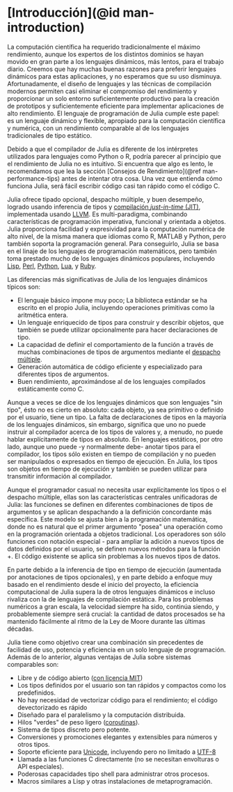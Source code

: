 # [Introducción](@id man-introduction)

La computación científica ha requerido tradicionalmente el máximo rendimiento, aunque los expertos de los distintos dominios se hayan movido en gran parte a los lenguajes dinámicos, más lentos, para el trabajo diario. Creemos que hay muchas buenas razones para preferir lenguajes dinámicos para estas aplicaciones, y no esperamos que su uso disminuya. Afortunadamente, el diseño de lenguajes y las técnicas de compilación modernos permiten casi eliminar el compromiso del rendimiento y proporcionar un solo entorno suficientemente productivo para la creación de prototipos y suficientemente eficiente para implementar aplicaciones de alto rendimiento. El lenguaje de programación de Julia cumple este papel: es un lenguaje dinámico y flexible, apropiado para la computación científica y numérica, con un rendimiento comparable al de los lenguajes tradicionales de tipo estático.

Debido a que el compilador de Julia es diferente de los intérpretes utilizados para lenguajes como Python o R, podría parecer al principio que el rendimiento de Julia no es intuitivo. Si encuentra que algo es lento, le recomendamos que lea la sección [Consejos de Rendimiento](@ref man-performance-tips) antes de intentar otra cosa. Una vez que entienda cómo funciona Julia, será fácil escribir código casi tan rápido como el código C.

Julia ofrece tipado opcional, despacho múltiple, y buen desempeño, logrado usando inferencia de tipos y [compilación *just-in-time* (JIT)](https://en.wikipedia.org/wiki/Just-in-time_compilation), implementada usando [LLVM](https://en.wikipedia.org/wiki/Low_Level_Virtual_Machine). Es multi-paradigma, combinando características de programación imperativa, funcional y orientada a objetos. Julia proporciona facilidad y expresividad para la computación numérica de alto nivel, de la misma manera que idiomas como R, MATLAB y Python, pero también soporta la programación general. Para conseguirlo, Julia se basa en el linaje de los lenguajes de programación matemáticos, pero también toma prestado mucho de los lenguajes dinámicos populares, incluyendo [Lisp](https://en.wikipedia.org/wiki/Lisp_(programming_language)), [Perl](https://en.wikipedia.org/wiki/Perl_(programming_language)),
[Python](https://en.wikipedia.org/wiki/Python_(programming_language)), [Lua](https://en.wikipedia.org/wiki/Lua_(programming_language)),
y [Ruby](https://en.wikipedia.org/wiki/Ruby_(programming_language)).

Las diferencias más significativas de Julia de los lenguajes dinámicos típicos son:

  * El lenguaje básico impone muy poco; La biblioteca estándar se ha escrito en el propio Julia, incluyendo operaciones primitivas como la aritmética entera.
  * Un lenguaje enriquecido de tipos para construir y describir objetos, que también se puede utilizar opcionalmente para hacer declaraciones de tipo.
  * La capacidad de definir el comportamiento de la función a través de muchas combinaciones de tipos de argumentos mediante el [despacho múltiple](https://en.wikipedia.org/wiki/Multiple_dispatch).
  * Generación automática de código eficiente y especializado para diferentes tipos de argumentos.
  * Buen rendimiento, aproximándose al de los lenguajes compilados estáticamente como C.

Aunque a veces se dice de los lenguajes dinámicos que son lenguajes "sin tipo", ésto no es cierto en absoluto: cada objeto, ya sea primitivo o definido por el usuario, tiene un tipo. La falta de declaraciones de tipos en la mayoría de los lenguajes dinámicos, sin embargo, significa que uno no puede instruir al compilador acerca de los tipos de valores y, a menudo, no puede hablar explícitamente de tipos en absoluto. En lenguajes estáticos, por otro lado, aunque uno puede -y normalmente debe- anotar tipos para el compilador, los tipos sólo existen en tiempo de compilación y no pueden ser manipulados o expresados en tiempo de ejecución. En Julia, los tipos son objetos en tiempo de ejecución y también se pueden utilizar para transmitir información al compilador.

Aunque el programador casual no necesita usar explícitamente los tipos o el despacho múltiple, ellas son las características centrales unificadoras de Julia: las funciones se definen en diferentes combinaciones de tipos de argumentos y se aplican despachando a la definición concordante más específica. Este modelo se ajusta bien a la programación matemática, donde no es natural que el primer argumento "posea" una operación como en la programación orientada a objetos tradicional. Los operadores son sólo funciones con notación especial - para ampliar la adición a nuevos tipos de datos definidos por el usuario, se definen nuevos métodos para la función +. El código existente se aplica sin problemas a los nuevos tipos de datos.

En parte debido a la inferencia de tipo en tiempo de ejecución (aumentada por anotaciones de tipos opcionales), y en parte debido a enfoque muy basado en el rendimiento desde el inicio del proyecto, la eficiencia computacional de Julia supera la de otros lenguajes dinámicos e incluso rivaliza con la de lenguajes de compilación estática. Para los problemas numéricos a gran escala, la velocidad siempre ha sido, continúa siendo, y probablemente siempre será crucial: la cantidad de datos procesados se ha mantenido fácilmente al ritmo de la Ley de Moore durante las últimas décadas.

Julia tiene como objetivo crear una combinación sin precedentes de facilidad de uso, potencia y eficiencia en un solo lenguaje de programación. Además de lo anterior, algunas ventajas de Julia sobre sistemas comparables son:

  * Libre y de código abierto ([con licencia MIT](https://github.com/JuliaLang/julia/blob/master/LICENSE.md))
  * Los tipos definidos por el usuario son tan rápidos y compactos como los predefinidos.
  * No hay necesidad de vectorizar código para el rendimiento; el código devectorizado es rápido
  * Diseñado para el paralelismo y la computación distribuida.
  * Hilos "verdes" de peso ligero ([coroutinas](https://en.wikipedia.org/wiki/Coroutine)).
  * Sistema de tipos discreto pero potente.
  * Conversiones y promociones elegantes y extensibles para números y otros tipos.
  * Soporte eficiente para [Unicode](https://en.wikipedia.org/wiki/Unicode), incluyendo pero no 
  limitado a [UTF-8](https://en.wikipedia.org/wiki/UTF-8)
  * Llamada a las funciones C directamente (no se necesitan envolturas o API especiales).
  * Poderosas capacidades tipo shell para administrar otros procesos.
  * Macros similares a Lisp y otras instalaciones de metaprogramación.
